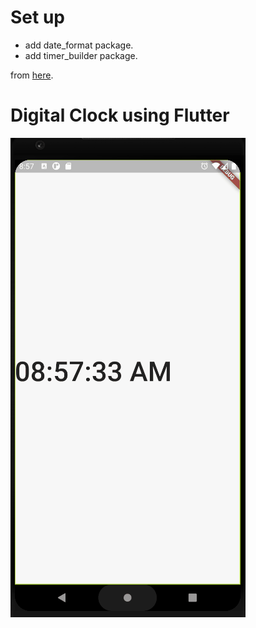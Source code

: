 # Set up 

- add date_format package.
- add timer_builder package.

from [here](https://pub.dev/).

# Digital Clock using Flutter

![app](/assets/images/digital_clock.gif) 
